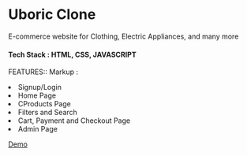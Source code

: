 # Uboric Clone #

E-commerce website for Clothing, Electric Appliances, and many more

#### Tech Stack  : HTML, CSS, JAVASCRIPT ####

FEATURES:: 
  Markup : <li>Signup/Login</li> 
          <li>Home Page </li> 
          <li>CProducts Page </li> 
          <li>Filters and Search</li> 
        <li>Cart, Payment and Checkout Page</li> 
        <li>Admin Page</li>
        
 [Demo](https://visionary-sundae-f4d37e.netlify.app/)

